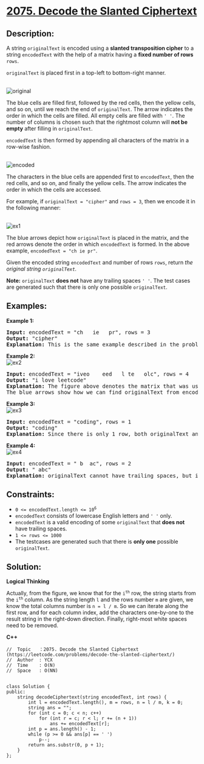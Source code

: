 # [2075. Decode the Slanted Ciphertext](https://leetcode.com/problems/decode-the-slanted-ciphertext/)


## Description:

<p>A string <code>originalText</code> is encoded using a <strong>slanted transposition cipher</strong> to a string <code>encodedText</code> with the help of a matrix having a <strong>fixed number of rows</strong> <code>rows</code>.</p>

<p><code>originalText</code> is placed first in a top-left to bottom-right manner.</p>

<br/>![original](https://assets.leetcode.com/uploads/2021/11/07/exa11.png)</br>

<p>The blue cells are filled first, followed by the red cells, then the yellow cells, and so on, until we reach the end of <code>originalText</code>. The arrow indicates the order in which the cells are filled. All empty cells are filled with <code>' '</code>. The number of columns is chosen such that the rightmost column will <strong>not be empty</strong> after filling in <code>originalText</code>.</p>

<p><code>encodedText</code> is then formed by appending all characters of the matrix in a row-wise fashion.</p>

<br>![encoded](https://assets.leetcode.com/uploads/2021/11/07/exa12.png)

<p>The characters in the blue cells are appended first to <code>encodedText</code>, then the red cells, and so on, and finally the yellow cells. The arrow indicates the order in which the cells are accessed.</p>

<p>For example, if <code>originalText = "cipher"</code> and <code>rows = 3</code>, then we encode it in the following manner:</p>

<br>![ex1](https://assets.leetcode.com/uploads/2021/10/25/desc2.png)

<p>The blue arrows depict how <code>originalText</code> is placed in the matrix, and the red arrows denote the order in which <code>encodedText</code> is formed. In the above example, <code>encodedText = "ch ie pr"</code>.</p>

<p>Given the encoded string <code>encodedText</code> and number of rows <code>rows</code>, return <em>the original string <code>originalText</code>.</em></p>

<p><strong>Note:</strong> <code>originalText</code> <strong>does not</strong> have any trailing spaces <code>' '</code>. The test cases are generated such that there is only one possible <code>originalText</code>.</p>


## Examples:

<strong>Example 1:</strong>
<pre>
<strong>Input:</strong> encodedText = "ch   ie   pr", rows = 3
<strong>Output:</strong> "cipher"
<strong>Explanation:</strong> This is the same example described in the problem description.
</pre>

<strong>Example 2:</strong>
<br>![ex2](https://assets.leetcode.com/uploads/2021/10/26/exam1.png)
<pre>
<strong>Input:</strong> encodedText = "iveo    eed   l te   olc", rows = 4
<strong>Output:</strong> "i love leetcode"
<strong>Explanation:</strong> The figure above denotes the matrix that was used to encode originalText. 
The blue arrows show how we can find originalText from encodedText.
</pre>

<strong>Example 3:</strong>
<br>![ex3](https://assets.leetcode.com/uploads/2021/10/26/eg2.png)
<pre>
<strong>Input:</strong> encodedText = "coding", rows = 1
<strong>Output:</strong> "coding"
<strong>Explanation:</strong> Since there is only 1 row, both originalText and encodedText are the same.
</pre>

<strong>Example 4:</strong>
<br>![ex4](https://assets.leetcode.com/uploads/2021/10/26/exam3.png)
<pre>
<strong>Input:</strong> encodedText = " b  ac", rows = 2
<strong>Output:</strong> " abc"
<strong>Explanation:</strong> originalText cannot have trailing spaces, but it may be preceded by one or more spaces.
</pre>


## Constraints:

<ul>
  <li><code>0 &lt;= encodedText.length &lt;= 10<sup>6</sup></code></li>
  <li><code>encodedText</code> consists of lowercase English letters and <code>' '</code> only.</li>
  <li><code>encodedText</code> is a valid encoding of some <code>originalText</code> that <strong>does not</strong> have trailing spaces.</li>
  <li><code>1 &lt;= rows &lt;= 1000</code></li>
  <li>The testcases are generated such that there is <strong>only one</strong> possible <code>originalText</code>.</li>
</ul>


## Solution:

<strong>Logical Thinking</strong>
<p>Actually, from the figure, we know that for the <code>i<sup>th</sup></code> row, the string starts from the <code>i<sup>th</sup></code> column. As the string length <code>l</code> and the rows number <code>m</code> are given, we know the total columns number is <code>n = l / m</code>. So we can iterate along the first row, and for each column index, add the characters one-by-one to the result string in the right-down direction. Finally, right-most white spaces need to be removed.</p>

 
<strong>C++</strong>

```
//  Topic   ：2075. Decode the Slanted Ciphertext (https://leetcode.com/problems/decode-the-slanted-ciphertext/)
//  Author  : YCX
//  Time    : O(N)
//  Space   : O(NN)


class Solution {
public:
    string decodeCiphertext(string encodedText, int rows) {
        int l = encodedText.length(), m = rows, n = l / m, k = 0;
        string ans = "";
        for (int c = 0; c < n; c++)
            for (int r = c; r < l; r += (n + 1))
                ans += encodedText[r];
        int p = ans.length() - 1;
        while (p >= 0 && ans[p] == ' ')
            p--;
        return ans.substr(0, p + 1);
    }
};
```

